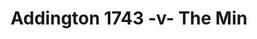 ---
year: "2013"
serialNumber: "0436" 
game: "Addington 1743"
title: "Addington 1743 -v- The Min"
gameLocation: ""
gameDate: ""
result: ""
resultType: ""
type: "game"
---